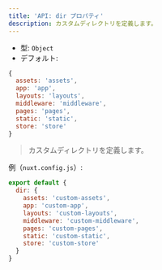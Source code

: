 ```yaml
---
title: 'API: dir プロパティ'
description: カスタムディレクトリを定義します。
---
```


- 型: `Object`
- デフォルト:

```js
{
  assets: 'assets',
  app: 'app',
  layouts: 'layouts',
  middleware: 'middleware',
  pages: 'pages',
  static: 'static',
  store: 'store'
}
```

> カスタムディレクトリを定義します。

例（`nuxt.config.js`）:

```js
export default {
  dir: {
    assets: 'custom-assets',
    app: 'custom-app',
    layouts: 'custom-layouts',
    middleware: 'custom-middleware',
    pages: 'custom-pages',
    static: 'custom-static',
    store: 'custom-store'
  }
}
```
